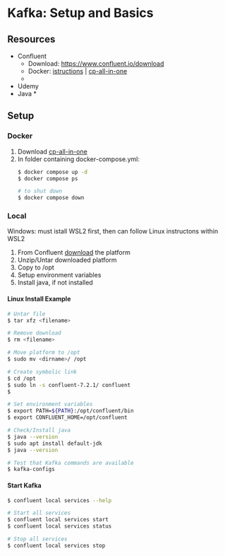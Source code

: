 # Kafka: Setup and Basics

## Resources
* Confluent
  * Download: https://www.confluent.io/download
  * Docker: [istructions](https://docs.confluent.io/platform/current/installation/docker/installation.html?_ga=2.258722765.694999050.1664301946-2086079418.1664301946) | [cp-all-in-one](https://docs.confluent.io/platform/current/installation/docker/installation.html?_ga=2.258722765.694999050.1664301946-2086079418.1664301946)
  * 
* Udemy
* Java
  * 

## Setup
### Docker
1. Download [cp-all-in-one](https://github.com/confluentinc/cp-all-in-one)
1. In folder containing docker-compose.yml:
    ```bash
    $ docker compose up -d
    $ docker compose ps

    # to shut down
    $ docker compose down
    ```
### Local
Windows: must istall WSL2 first, then can follow Linux instructons within WSL2
1. From Confluent [download](https://www.confluent.io/download) the platform
1. Unzip/Untar downloaded platform
1. Copy to /opt
1. Setup environment variables
1. Install java, if not installed 

#### Linux Install Example
```bash
# Untar file
$ tar xfz <filename>

# Remove download
$ rm <filename>

# Move platform to /opt
$ sudo mv <dirname>/ /opt

# Create symbolic link
$ cd /opt
$ sudo ln -s confluent-7.2.1/ confluent
$ 

# Set environment variables
$ export PATH=${PATH}:/opt/confluent/bin
$ export CONFLUENT_HOME=/opt/confluent

# Check/Install java
$ java --version
$ sudo apt install default-jdk
$ java --version

# Test that Kafka commands are available
$ kafka-configs
```
#### Start Kafka
```bash
$ confluent local services --help

# Start all services
$ confluent local services start
$ confluent local services status

# Stop all services
$ confluent local services stop
```